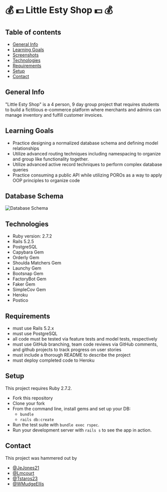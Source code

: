 # 💰 💵 Little Esty Shop 💵 💰
## Table of contents
* [General Info](#general-info)
* [Learning Goals](#learning-goals)
* [Screenshots](#screenshots)
* [Technologies](#technologies)
* [Requirements](#requirements)
* [Setup](#Setup)
* [Contact](#contact)

## General Info
"Little Esty Shop" is a 4 person, 9 day group project that requires students to build a fictitious e-commerce platform where merchants and admins can manage inventory and fulfill customer invoices.

## Learning Goals
- Practice designing a normalized database schema and defining model relationships
- Utilize advanced routing techniques including namespacing to organize and group like functionality together.
- Utilize advanced active record techniques to perform complex database queries
- Practice consuming a public API while utilizing POROs as a way to apply OOP principles to organize code

## Database Schema
![Database Schema](https://user-images.githubusercontent.com/83885722/134253424-738ecddb-56c4-4aea-a568-f7834f276712.png)

## Technologies
* Ruby version: 2.7.2
* Rails 5.2.5
* PostgreSQL
* Capybara Gem
* Orderly Gem
* Shoulda Matchers Gem
* Launchy Gem
* Bootsnap Gem
* FactoryBot Gem
* Faker Gem
* SimpleCov Gem
* Heroku
* Postico

## Requirements
- must use Rails 5.2.x
- must use PostgreSQL
- all code must be tested via feature tests and model tests, respectively
- must use GitHub branching, team code reviews via GitHub comments, and github projects to track progress on user stories
- must include a thorough README to describe the project
- must deploy completed code to Heroku

## Setup

This project requires Ruby 2.7.2.

* Fork this repository
* Clone your fork
* From the command line, install gems and set up your DB:
    * `bundle`
    * `rails db:create`
* Run the test suite with `bundle exec rspec`.
* Run your development server with `rails s` to see the app in action.

## Contact
This project was hammered out by
* [@JeJones21](https://github.com/JeJones21)
* [@Lmcourt](https://github.com/Lmcourt)
* [@Tstaros23](https://github.com/Tstaros23)
* [@WMudgeEllis](https://github.com/WMudgeEllis)

